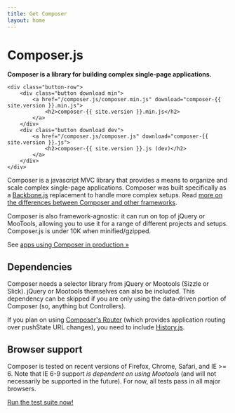 ```yaml
---
title: Get Composer
layout: home
---
```


<div class="intro">
    <h1>Composer.js</h1>
    <strong>Composer is a library for building complex single-page applications.</strong>

    <div class="button-row">
        <div class="button download min">
            <a href="/composer.js/composer.min.js" download="composer-{{ site.version }}.min.js">
                <h2>composer-{{ site.version }}.min.js</h2>
            </a>
        </div>
        <div class="button download dev">
            <a href="/composer.js/composer.js" download="composer-{{ site.version }}.js">
                <h2>composer-{{ site.version }}.js (dev)</h2>
            </a>
        </div>
    </div>
</div>

Composer is a javascript MVC library that provides a means to organize and scale
complex single-page applications. Composer was built specifically as a [Backbone.js](http://backbonejs.com)
replacement to handle more complex setups. Read [more on the differences between
Composer and other frameworks](/composer.js/pages/comparison).

Composer is also framework-agnostic: it can run on top of jQuery or MooTools,
allowing you to use it for a range of different projects and setups.
Composer.js is under 10K when minified/gzipped.

See [apps using Composer in production &raquo;](/composer.js/pages/apps)

## Dependencies

Composer needs a selector library from jQuery or Mootools (Sizzle or Slick).
jQuery or Mootools themselves can also be included. This dependency can be
skipped if you are only using the data-driven portion of Composer (so, anything
but Controllers).

If you plan on using [Composer's Router](/composer.js/docs/router) (which
provides application routing over pushState URL changes), you need to include
[History.js](https://github.com/browserstate/history.js/).

## Browser support

Composer is tested on recent versions of Firefox, Chrome, Safari, and IE >= 6.
Note that IE 6-9 support *is dependent on using Mootools* (and will not
necessarily be supported in the future). For now, all tests pass in all major
browsers.

<a href="/composer.js/test" target="_blank">Run the test suite now!</a>

